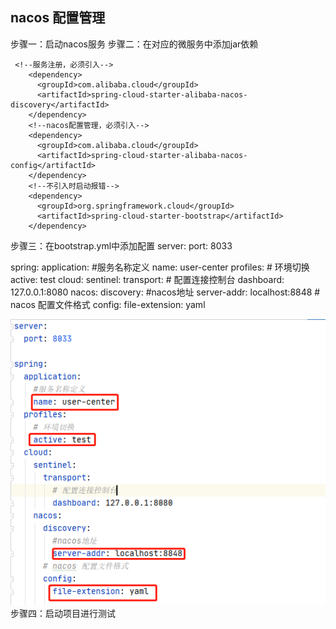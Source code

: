 ## nacos 配置管理
步骤一：启动nacos服务
步骤二：在对应的微服务中添加jar依赖
<!--nacos配置管理，必须引入-->
     <!--服务注册，必须引入-->
        <dependency>
          <groupId>com.alibaba.cloud</groupId>
          <artifactId>spring-cloud-starter-alibaba-nacos-discovery</artifactId>
        </dependency>
        <!--nacos配置管理，必须引入-->
        <dependency>
          <groupId>com.alibaba.cloud</groupId>
          <artifactId>spring-cloud-starter-alibaba-nacos-config</artifactId>
        </dependency>
        <!--不引入时启动报错-->
        <dependency>
          <groupId>org.springframework.cloud</groupId>
          <artifactId>spring-cloud-starter-bootstrap</artifactId>
        </dependency>
步骤三：在bootstrap.yml中添加配置
server:
  port: 8033

spring:
  application:
    #服务名称定义
    name: user-center
  profiles:
    # 环境切换
    active: test
  cloud:
    sentinel:
      transport:
        # 配置连接控制台
        dashboard: 127.0.0.1:8080
    nacos:
      discovery:
        #nacos地址
        server-addr: localhost:8848
      # nacos 配置文件格式
      config:
        file-extension: yaml

![Image text](https://github.com/yangfeng19901210/spring-cloud/blob/master/spring-user-center/src/main/resources/images/nacosconfig.png)
步骤四：启动项目进行测试